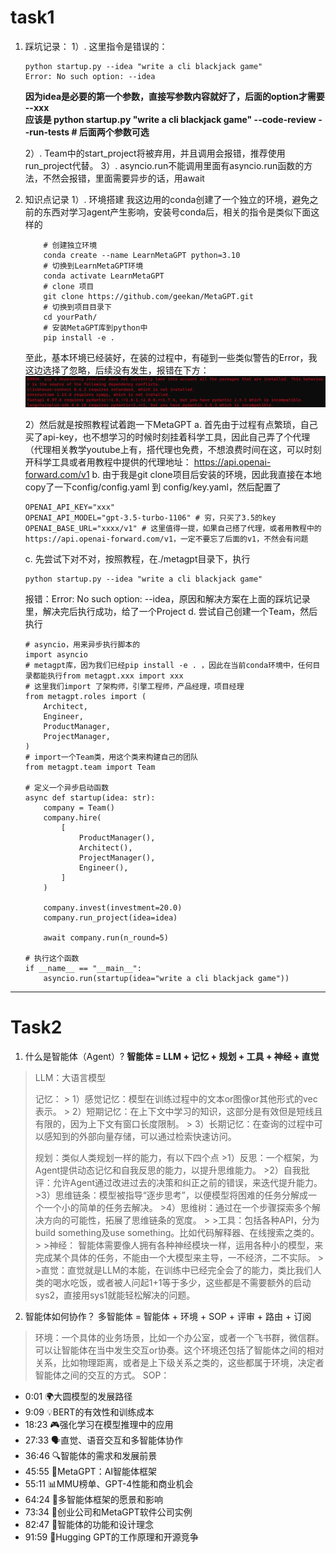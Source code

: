 
# task1

 1. 踩坑记录：
	1）. 这里指令是错误的：
	```
	python startup.py --idea "write a cli blackjack game"			
	Error: No such option: --idea
	```
	**因为idea是必要的第一个参数，直接写参数内容就好了，后面的option才需要 --xxx 		
	应该是 python startup.py "write a cli blackjack game" --code-review --run-tests # 后面两个参数可选**
  
	  2）. Team中的start_project将被弃用，并且调用会报错，推荐使用run_project代替。
	  3）. asyncio.run不能调用里面有asyncio.run函数的方法，不然会报错，里面需要异步的话，用await

 2. 知识点记录
 1）. 环境搭建
 		我这边用的conda创建了一个独立的环境，避免之前的东西对学习agent产生影响，安装号conda后，相关的指令是类似下面这样的
	```
		# 创建独立环境
        conda create --name LearnMetaGPT python=3.10
        # 切换到LearnMetaGPT环境 		
        conda activate LearnMetaGPT 		
        # clone 项目 		
        git clone https://github.com/geekan/MetaGPT.git 		
        # 切换到项目目录下 		
        cd yourPath/ 		
        # 安装MetaGPT库到python中 		
        pip install -e .
	```
	   至此，基本环境已经装好，在装的过程中，有碰到一些类似警告的Error，我这边选择了忽略，后续没有发生，报错在下方：
![安装MetaGPT库中遇到的错误](https://raw.githubusercontent.com/l5276261/MarkDownPic/master/imgs/2024-01-13/j6Pwrk0hl5bS4MLA.png)

	2）然后就是按照教程试着跑一下MetaGPT
		a. 首先由于过程有点繁琐，自己买了api-key，也不想学习的时候时刻挂着科学工具，因此自己弄了个代理（代理相关教学youtube上有，搭代理也免费，不想浪费时间在这，可以时刻开科学工具或者用教程中提供的代理地址： https://api.openai-forward.com/v1
		b. 由于我是git clone项目后安装的环境，因此我直接在本地copy了一下config/config.yaml 到 config/key.yaml，然后配置了
	```
	OPENAI_API_KEY="xxx"
	OPENAI_API_MODEL="gpt-3.5-turbo-1106" # 穷，只买了3.5的key
	OPENAI_BASE_URL="xxxx/v1" # 这里值得一提，如果自己搭了代理，或者用教程中的https://api.openai-forward.com/v1，一定不要忘了后面的v1，不然会有问题
	```    
       c. 先尝试下对不对，按照教程，在./metagpt目录下，执行
       ```
	python startup.py --idea "write a cli blackjack game"
	```

       报错：Error: No such option: --idea，原因和解决方案在上面的踩坑记录里，解决完后执行成功，给了一个Project
		d. 尝试自己创建一个Team，然后执行


		# asyncio，用来异步执行脚本的
		import asyncio
		# metagpt库，因为我们已经pip install -e . ，因此在当前conda环境中，任何目录都能执行from metagpt.xxx import xxx
		# 这里我们import 了架构师，引擎工程师，产品经理，项目经理
		from metagpt.roles import (
		    Architect,
		    Engineer,
		    ProductManager,
		    ProjectManager,
		)
		# import一个Team类，用这个类来构建自己的团队
		from metagpt.team import Team

		# 定义一个异步启动函数
		async def startup(idea: str):
		    company = Team()
		    company.hire(
		        [
		            ProductManager(),
		            Architect(),
		            ProjectManager(),
		            Engineer(),
		        ]
		    )

		    company.invest(investment=20.0)
		    company.run_project(idea=idea)

		    await company.run(n_round=5)

		# 执行这个函数
		if __name__ == "__main__":
			asyncio.run(startup(idea="write a cli blackjack game"))
---------------------------

# Task2
 1. 什么是智能体（Agent）?
  **智能体 = LLM + 记忆 + 规划 + 工具 + 神经 + 直觉**
> LLM：大语言模型   
> 
> 记忆：
	> 1）感觉记忆：模型在训练过程中的文本or图像or其他形式的vec表示。
	> 2）短期记忆：在上下文中学习的知识，这部分是有效但是短线且有限的，因为上下文有窗口长度限制。
	> 3）长期记忆：在查询的过程中可以感知到的外部向量存储，可以通过检索快速访问。
>
>规划：类似人类规划一样的能力，有以下四个点
	>1）反思：一个框架，为Agent提供动态记忆和自我反思的能力，以提升思维能力。
	>2）自我批评：允许Agent通过改进过去的决策和纠正之前的错误，来迭代提升能力。
	>3）思维链条：模型被指导“逐步思考”，以便模型将困难的任务分解成一个一个小的简单的任务去解决。
	>4）思维树：通过在一个步骤探索多个解决方向的可能性，拓展了思维链条的宽度。
	>
	>工具：包括各种API，分为build something及use something。比如代码解释器、在线搜索之类的。
	>
	>神经： 智能体需要像人拥有各种神经模块一样，运用各种小的模型，来完成某个具体的任务，不能由一个大模型来主导，一不经济，二不实际。
	>
	>直觉：直觉就是LLM的本能，在训练中已经完全会了的能力，类比我们人类的喝水吃饭，或者被人问起1+1等于多少，这些都是不需要额外的启动sys2，直接用sys1就能轻松解决的问题。


2. 智能体如何协作？
  多智能体 = 智能体 + 环境 + SOP + 评审 + 路由 + 订阅
  > 环境：一个具体的业务场景，比如一个办公室，或者一个飞书群，微信群。可以让智能体在当中发生交互or协奏。这个环境还包括了智能体之间的相对关系，比如物理距离，或者是上下级关系之类的，这些都属于环境，决定者智能体之间的交互的方式。
  > SOP：
- 0:01 🌍大圆模型的发展路径  
- 9:09 💡BERT的有效性和训练成本  
- 18:23 🎮强化学习在模型推理中的应用  
- 27:33 🗣️直觉、语音交互和多智能体协作  
- 36:46 🔍智能体的需求和发展前景  
- 45:55 🤖MetaGPT：AI智能体框架  
- 55:11 📊MMU榜单、GPT-4性能和商业机会  
- 64:24 🌟多智能体框架的愿景和影响  
- 73:34 💼创业公司和MetaGPT软件公司实例  
- 82:47 🔧智能体的功能和设计理念  
- 91:59 🔬Hugging GPT的工作原理和开源竞争

<!--stackedit_data:
eyJoaXN0b3J5IjpbLTE0MjUwNDI4MTUsLTMxNTg3MjEzNiwtMT
UyOTA5NTU4OCwtMzgyNDg2Nzg4LC0xMDYxMjQ3MTA2LC0yNDQ3
OTA4OTddfQ==
-->